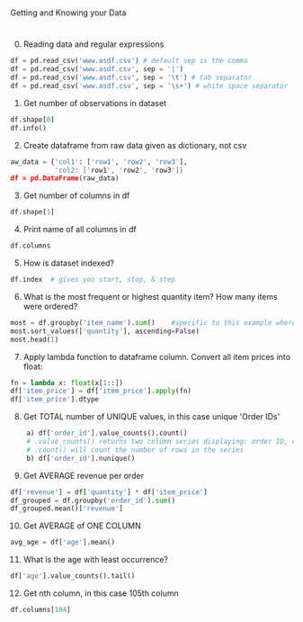 #
Getting and Knowing your Data
#

0. Reading data and regular expressions
```python
df = pd.read_csv('www.asdf.csv') # default sep is the comma
df = pd.read_csv('www.asdf.csv', sep = '|')
df = pd.read_csv('www.asdf.csv', sep = '\t') # tab separator
df = pd.read_csv('www.asdf.csv', sep = '\s+') # white space separator
```

1. Get number of observations in dataset

```python
df.shape[0]
df.info()
```

2. Create dataframe from raw data given as dictionary, not csv
```python
aw_data = {'col1': ['row1', 'row2', 'row3'],
           'col2: ['row1', 'row2', 'row3']}
df = pd.DataFrame(raw_data)
```

3. Get number of columns in df
```python
df.shape[1]
```
4. Print name of all columns in df
```python
df.columns
```
5. How is dataset indexed?
```python
df.index  # gives you start, stop, & step
```

6. What is the most frequent or highest quantity item? How many items were ordered? 
```python
most = df.groupby('item_name').sum()    #specific to this example where quantity is specified in dataframe
most.sort_values(['quantity'], ascending=False)
most.head(1)
```

7. Apply lambda function to dataframe column. Convert all item prices into float:
```python
fn = lambda x: float(x[1::])
df['item_price'] = df['item_price'].apply(fn)
df['item_price'].dtype
```

8. Get TOTAL number of UNIQUE values, in this case unique 'Order IDs'
```python
	a) df['order_id'].value_counts().count()
	# .value_counts() returns two column series displaying: order ID, count of unique values
	# .count() will count the number of rows in the series
	b) df['order_id'].nunique()
```
9. Get AVERAGE revenue per order
```python
df['revenue'] = df['quantity'] * df['item_price']
df_grouped = df.groupby('order_id').sum()
df_grouped.mean()['revenue']
```

10. Get AVERAGE of ONE COLUMN
```python
avg_age = df['age'].mean()
```

11. What is the age with least occurrence?
```python
df['age'].value_counts().tail()
```

12. Get nth column, in this case 105th column
```python
df.columns[104]
```